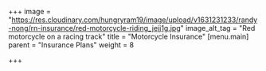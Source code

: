 +++
image = "https://res.cloudinary.com/hungryram19/image/upload/v1631231233/randy-nong/rn-insurance/red-motorcycle-riding_jejj1g.jpg"
image_alt_tag = "Red motorcycle on a racing track"
title = "Motorcycle Insurance"
[menu.main]
parent = "Insurance Plans"
weight = 8

+++
